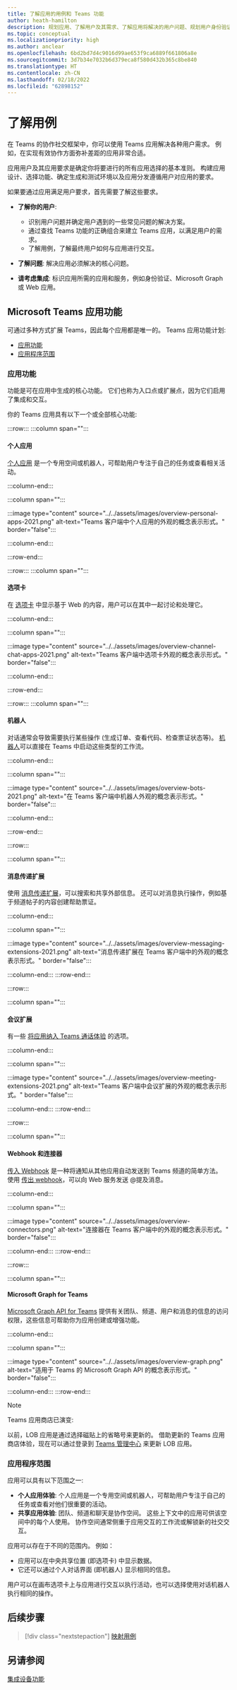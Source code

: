 ```yaml
---
title: 了解应用的用例和 Teams 功能
author: heath-hamilton
description: 规划应用、了解用户及其需求、了解应用将解决的用户问题、规划用户身份验证及其载入体验
ms.topic: conceptual
ms.localizationpriority: high
ms.author: anclear
ms.openlocfilehash: 6bd2bd7d4c9016d99ae653f9ca6889f661806a8e
ms.sourcegitcommit: 3d7b34e7032b6d379eca8f580d432b365c8be840
ms.translationtype: HT
ms.contentlocale: zh-CN
ms.lasthandoff: 02/18/2022
ms.locfileid: "62898152"
---
```

# <a name="understand-your-use-cases"></a>了解用例

在 Teams 的协作社交框架中，你可以使用 Teams 应用解决各种用户需求。 例如，在实现有效协作方面弥补差距的应用非常合适。

应用用户及其应用要求是确定你将要进行的所有应用选择的基本准则。 构建应用设计、选择功能、确定生成和测试环境以及应用分发遵循用户对应用的要求。

如果要通过应用满足用户要求，首先需要了解这些要求。

- **了解你的用户**:
  - 识别用户问题并确定用户遇到的一些常见问题的解决方案。
  - 通过查找 Teams 功能的正确组合来建立 Teams 应用，以满足用户的需求。
  - 了解用例，了解最终用户如何与应用进行交互。

- **了解问题**: 解决应用必须解决的核心问题。

- **请考虑集成**: 标识应用所需的应用和服务，例如身份验证、Microsoft Graph 或 Web 应用。

## <a name="microsoft-teams-app-features"></a>Microsoft Teams 应用功能

可通过多种方式扩展 Teams，因此每个应用都是唯一的。 Teams 应用功能计划:

- [应用功能](#app-capabilities)
- [应用程序范围](#app-scope)

### <a name="app-capabilities"></a>应用功能

功能是可在应用中生成的核心功能。 它们也称为入口点或扩展点，因为它们启用了集成和交互。

你的 Teams 应用具有以下一个或全部核心功能:

:::row:::
   :::column span="":::

#### <a name="personal-apps"></a>个人应用

[个人应用](../../concepts/design/personal-apps.md) 是一个专用空间或机器人，可帮助用户专注于自己的任务或查看相关活动。

   :::column-end:::

   :::column span="":::

:::image type="content" source="../../assets/images/overview-personal-apps-2021.png" alt-text="Teams 客户端中个人应用的外观的概念表示形式。" border="false":::

   :::column-end:::

:::row-end:::

:::row:::
   :::column span="":::

#### <a name="tabs"></a>选项卡

在 [选项卡](../../tabs/what-are-tabs.md) 中显示基于 Web 的内容，用户可以在其中一起讨论和处理它。

   :::column-end:::

   :::column span="":::

:::image type="content" source="../../assets/images/overview-channel-chat-apps-2021.png" alt-text="Teams 客户端中选项卡外观的概念表示形式。" border="false":::

   :::column-end:::

:::row-end:::

:::row:::
   :::column span="":::

#### <a name="bots"></a>机器人

对话通常会导致需要执行某些操作 (生成订单、查看代码、检查票证状态等)。 [机器人](../../bots/what-are-bots.md)可以直接在 Teams 中启动这些类型的工作流。

   :::column-end:::

   :::column span="":::

:::image type="content" source="../../assets/images/overview-bots-2021.png" alt-text="在 Teams 客户端中机器人外观的概念表示形式。" border="false":::

   :::column-end:::

:::row-end:::

:::row:::

   :::column span="":::

#### <a name="messaging-extensions"></a>消息传递扩展

使用 [消息传递扩展](../../messaging-extensions/what-are-messaging-extensions.md)，可以搜索和共享外部信息。 还可以对消息执行操作，例如基于频道帖子的内容创建帮助票证。

   :::column-end:::

   :::column span="":::

:::image type="content" source="../../assets/images/overview-messaging-extensions-2021.png" alt-text="消息传递扩展在 Teams 客户端中的外观的概念表示形式。" border="false":::

   :::column-end:::
:::row-end:::

:::row:::

   :::column span="":::

#### <a name="meeting-extensions"></a>会议扩展

有一些 [将应用纳入 Teams 通话体验](../../apps-in-teams-meetings/design/designing-apps-in-meetings.md) 的选项。

   :::column-end:::

   :::column span="":::

:::image type="content" source="../../assets/images/overview-meeting-extensions-2021.png" alt-text="Teams 客户端中会议扩展的外观的概念表示形式。" border="false":::

   :::column-end:::
:::row-end:::

:::row:::

   :::column span="":::

#### <a name="webhooks-and-connectors"></a>Webhook 和连接器

[传入 Webhook](../../webhooks-and-connectors/what-are-webhooks-and-connectors.md#incoming-webhooks) 是一种将通知从其他应用自动发送到 Teams 频道的简单方法。 使用 [传出 webhook](../../webhooks-and-connectors/what-are-webhooks-and-connectors.md#outgoing-webhooks)，可以向 Web 服务发送 @提及消息。

   :::column-end:::

   :::column span="":::

:::image type="content" source="../../assets/images/overview-connectors.png" alt-text="连接器在 Teams 客户端中的外观的概念表示形式。" border="false":::

   :::column-end:::
:::row-end:::

:::row:::

   :::column span="":::

#### <a name="microsoft-graph-for-teams"></a>Microsoft Graph for Teams

[Microsoft Graph API for Teams](/graph/teams-concept-overview) 提供有关团队、频道、用户和消息的信息的访问权限，这些信息可帮助你为应用创建或增强功能。

   :::column-end:::

   :::column span="":::

:::image type="content" source="../../assets/images/overview-graph.png" alt-text="适用于 Teams 的 Microsoft Graph API 的概念表示形式。" border="false":::

   :::column-end:::
:::row-end:::

> [!NOTE]
> Teams 应用商店已演变:
> 
> 以前，LOB 应用是通过选择磁贴上的省略号来更新的。 借助更新的 Teams 应用商店体验，现在可以通过登录到 [Teams 管理中心](https://admin.teams.microsoft.com) 来更新 LOB 应用。

### <a name="app-scope"></a>应用程序范围

应用可以具有以下范围之一:

- **个人应用体验**: 个人应用是一个专用空间或机器人，可帮助用户专注于自己的任务或查看对他们很重要的活动。
- **共享应用体验**: 团队、频道和聊天是协作空间。 这些上下文中的应用可供该空间中的每个人使用。 协作空间通常侧重于应用交互的工作流或解锁新的社交交互。

应用可以存在于不同的范围内。 例如：

- 应用可以在中央共享位置 (即选项卡) 中显示数据。
- 它还可以通过个人对话界面 (即机器人) 显示相同的信息。

用户可以在画布选项卡上与应用进行交互以执行活动，也可以选择使用对话机器人执行相同的操作。

## <a name="next-step"></a>后续步骤

> [!div class="nextstepaction"]
> [映射用例](../../concepts/design/map-use-cases.md)

## <a name="see-also"></a>另请参阅

[集成设备功能](~/concepts/device-capabilities/device-capabilities-overview.md)
